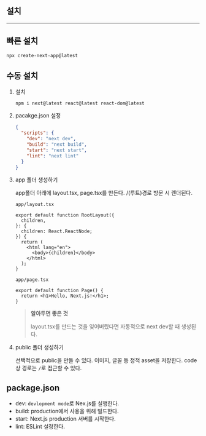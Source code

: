 ## 설치

---

## 빠른 설치

`npx create-next-app@latest`

## 수동 설치

1. 설치

   `npm i next@latest react@latest react-dom@latest`

2. pacakge.json 설정

   ```json
   {
     "scripts": {
       "dev": "next dev",
       "build": "next build",
       "start": "next start",
       "lint": "next lint"
     }
   }
   ```

3. app 폴더 생성하기

   app폴더 아래에 layout.tsx, page.tsx를 만든다. /(루트)경로 방문 시 렌더된다.

   `app/layout.tsx`

   ```tsx
   export default function RootLayout({
     children,
   }: {
     children: React.ReactNode;
   }) {
     return (
       <html lang="en">
         <body>{children}</body>
       </html>
     );
   }
   ```

   `app/page.tsx`

   ```tsx
   export default function Page() {
     return <h1>Hello, Next.js!</h1>;
   }
   ```

   > **알아두면 좋은 것**  
   >
   > layout.tsx를 만드는 것을 잊어버렸다면 자동적으로 next dev할 때 생성된다.

 4.  public 폴더 생성하기

     선택적으로 public을 만들 수 있다. 이미지, 글꼴 등 정적 asset을 저장한다. code상 경로는 `/`로 접근할 수 있다.



## package.json

- dev: `devlopment mode`로 Nex.js를 실행한다.
- build: production에서 사용을 위해 빌드한다.
- start: Next.js production 서버를 시작한다.
- lint: ESLint 설정한다.
